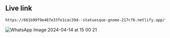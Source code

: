 ## Live link

```bash
https://661b99f9e487e33fe1cac39d--statuesque-gnome-217cfb.netlify.app/
```

![WhatsApp Image 2024-04-14 at 15 00 21](https://github.com/Sweety-0406/tax-calculator/assets/141710927/2a8430b9-c3a6-49dd-9f8a-c58f6bb04f39)
